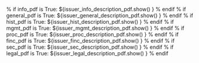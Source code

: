 [Page Description]: # (Extension Markdown file for disclosure statement form)
[purpose]: # (attach all the pdf files from questions 7-14 at the end of the form)

[comment]: # (.show creates the file to be a whole page)
% if info_pdf is True: 
   ${issuer_info_description_pdf.show() }
% endif
% if general_pdf is True: 
   ${issuer_general_description_pdf.show() }
% endif
% if hist_pdf is True: 
   ${issuer_hist_description_pdf.show() }
% endif
% if mgmt_pdf is True: 
   ${issuer_mgmt_description_pdf.show() }
% endif
% if proc_pdf is True: 
   ${issuer_proc_description_pdf.show() }
% endif
% if finc_pdf is True: 
   ${issuer_finc_description_pdf.show() }
% endif
% if sec_pdf is True: 
   ${issuer_sec_description_pdf.show() }
% endif
% if legal_pdf is True: 
   ${issuer_legal_description_pdf.show() }
% endif